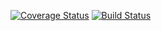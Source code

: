 [![Coverage Status](https://coveralls.io/repos/github/dcDalin/phoneGen/badge.svg?branch=master)](https://coveralls.io/github/dcDalin/phoneGen?branch=master) [![Build Status](https://travis-ci.org/dcDalin/phoneGen.svg?branch=master)](https://travis-ci.org/dcDalin/phoneGen)
